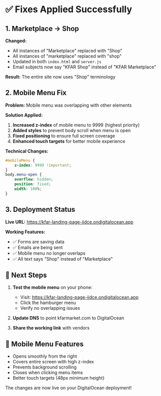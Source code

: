 # ✅ Fixes Applied Successfully

## 1. Marketplace → Shop

**Changed:**
- All instances of "Marketplace" replaced with "Shop"
- All instances of "marketplace" replaced with "shop"
- Updated in both `index.html` and `server.js`
- Email subjects now say "KFAR Shop" instead of "KFAR Marketplace"

**Result:** The entire site now uses "Shop" terminology

## 2. Mobile Menu Fix

**Problem:** Mobile menu was overlapping with other elements

**Solution Applied:**
1. **Increased z-index** of mobile menu to 9999 (highest priority)
2. **Added styles** to prevent body scroll when menu is open
3. **Fixed positioning** to ensure full screen coverage
4. **Enhanced touch targets** for better mobile experience

**Technical Changes:**
```css
#mobileMenu {
    z-index: 9999 !important;
}
body.menu-open {
    overflow: hidden;
    position: fixed;
    width: 100%;
}
```

## 3. Deployment Status

**Live URL:** https://kfar-landing-page-ijdce.ondigitalocean.app

**Working Features:**
- ✅ Forms are saving data
- ✅ Emails are being sent
- ✅ Mobile menu no longer overlaps
- ✅ All text says "Shop" instead of "Marketplace"

## 🚀 Next Steps

1. **Test the mobile menu** on your phone:
   - Visit: https://kfar-landing-page-ijdce.ondigitalocean.app
   - Click the hamburger menu
   - Verify no overlapping issues

2. **Update DNS** to point kfarmarket.com to DigitalOcean

3. **Share the working link** with vendors

## 📱 Mobile Menu Features

- Opens smoothly from the right
- Covers entire screen with high z-index
- Prevents background scrolling
- Closes when clicking menu items
- Better touch targets (48px minimum height)

The changes are now live on your DigitalOcean deployment!
